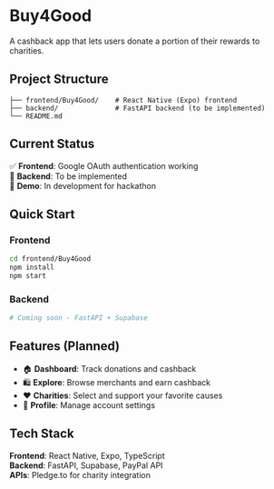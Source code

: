 # Buy4Good

A cashback app that lets users donate a portion of their rewards to charities.

## Project Structure

```
├── frontend/Buy4Good/    # React Native (Expo) frontend
├── backend/              # FastAPI backend (to be implemented)
└── README.md
```

## Current Status

✅ **Frontend**: Google OAuth authentication working  
🚧 **Backend**: To be implemented  
🚧 **Demo**: In development for hackathon  

## Quick Start

### Frontend
```bash
cd frontend/Buy4Good
npm install
npm start
```

### Backend
```bash
# Coming soon - FastAPI + Supabase
```

## Features (Planned)

- 🏠 **Dashboard**: Track donations and cashback
- 🛍️ **Explore**: Browse merchants and earn cashback  
- ❤️ **Charities**: Select and support your favorite causes
- 👤 **Profile**: Manage account settings

## Tech Stack

**Frontend**: React Native, Expo, TypeScript  
**Backend**: FastAPI, Supabase, PayPal API  
**APIs**: Pledge.to for charity integration
